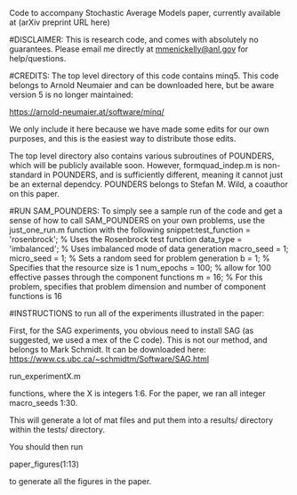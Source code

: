 Code to accompany Stochastic Average Models paper, currently available at (arXiv preprint URL here)

#DISCLAIMER: This is research code, and comes with absolutely no guarantees. Please email me directly at mmenickelly@anl.gov for help/questions. 

#CREDITS: The top level directory of this code contains minq5. This code belongs to Arnold Neumaier and can be downloaded here, but be aware version 5 is no longer maintained:

https://arnold-neumaier.at/software/minq/ 

We only include it here because we have made some edits for our own purposes, and this is the easiest way to distribute those edits. 

The top level directory also contains various subroutines of POUNDERS, which will be publicly available soon. However, formquad_indep.m is non-standard in POUNDERS, and is sufficiently different, meaning it cannot just be an external dependcy. POUNDERS belongs to Stefan M. Wild, a coauthor on this paper. 

#RUN SAM_POUNDERS: To simply see a sample run of the code and get a sense of how to call SAM_POUNDERS on your own problems, use the just_one_run.m function with the following snippet:test_function = 'rosenbrock'; % Uses the Rosenbrock test function
data_type = 'imbalanced'; % Uses imbalanced mode of data generation
macro_seed = 1; micro_seed = 1; % Sets a random seed for problem generation
b = 1; % Specifies that the resource size is 1
num_epochs = 100; % allow for 100 effective passes through the component functions
m = 16; % For this problem, specifies that problem dimension and number of component functions is 16

#INSTRUCTIONS to run all of the experiments illustrated in the paper:

First, for the SAG experiments, you obvious need to install SAG (as suggested, we used a mex of the C code).
This is not our method, and belongs to Mark Schmidt. It can be downloaded here:
https://www.cs.ubc.ca/~schmidtm/Software/SAG.html

run_experimentX.m 

functions, where the X is integers 1:6.
For the paper, we ran all integer macro_seeds 1:30. 

This will generate a lot of mat files and put them into a results/ directory within the tests/ directory. 

You should then run

paper_figures(1:13)

to generate all the figures in the paper. 



 

